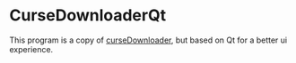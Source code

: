 # CurseDownloaderQt
This program is a copy of [сurseDownloader](https://github.com/portablejim/curseDownloader), but based on Qt for a better ui experience.
